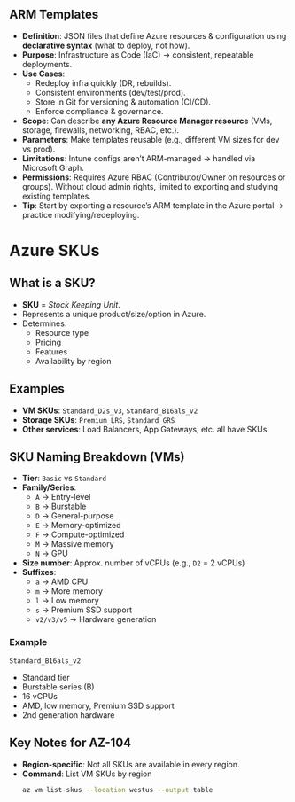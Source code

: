 ## ARM Templates

- **Definition**: JSON files that define Azure resources & configuration using **declarative syntax** (what to deploy, not how).
- **Purpose**: Infrastructure as Code (IaC) → consistent, repeatable deployments.
- **Use Cases**:
  - Redeploy infra quickly (DR, rebuilds).
  - Consistent environments (dev/test/prod).
  - Store in Git for versioning & automation (CI/CD).
  - Enforce compliance & governance.
- **Scope**: Can describe **any Azure Resource Manager resource** (VMs, storage, firewalls, networking, RBAC, etc.).
- **Parameters**: Make templates reusable (e.g., different VM sizes for dev vs prod).
- **Limitations**: Intune configs aren’t ARM-managed → handled via Microsoft Graph.
- **Permissions**: Requires Azure RBAC (Contributor/Owner on resources or groups). Without cloud admin rights, limited to exporting and studying existing templates.
- **Tip**: Start by exporting a resource’s ARM template in the Azure portal → practice modifying/redeploying.

# Azure SKUs

## What is a SKU?
- **SKU** = *Stock Keeping Unit*.
- Represents a unique product/size/option in Azure.
- Determines:
  - Resource type
  - Pricing
  - Features
  - Availability by region

## Examples
- **VM SKUs**: `Standard_D2s_v3`, `Standard_B16als_v2`
- **Storage SKUs**: `Premium_LRS`, `Standard_GRS`
- **Other services**: Load Balancers, App Gateways, etc. all have SKUs.

## SKU Naming Breakdown (VMs)
- **Tier**: `Basic` vs `Standard`
- **Family/Series**:
  - `A` → Entry-level
  - `B` → Burstable
  - `D` → General-purpose
  - `E` → Memory-optimized
  - `F` → Compute-optimized
  - `M` → Massive memory
  - `N` → GPU
- **Size number**: Approx. number of vCPUs (e.g., `D2` = 2 vCPUs)
- **Suffixes**:
  - `a` → AMD CPU
  - `m` → More memory
  - `l` → Low memory
  - `s` → Premium SSD support
  - `v2/v3/v5` → Hardware generation

### Example
`Standard_B16als_v2`
- Standard tier
- Burstable series (B)
- 16 vCPUs
- AMD, low memory, Premium SSD support
- 2nd generation hardware

## Key Notes for AZ-104
- **Region-specific**: Not all SKUs are available in every region.
- **Command**: List VM SKUs by region
  ```bash
  az vm list-skus --location westus --output table


